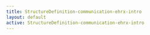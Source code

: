 ```yaml
---
title: StructureDefinition-communication-ehrx-intro
layout: default
active: StructureDefinition-communication-ehrx-intro
---
```


